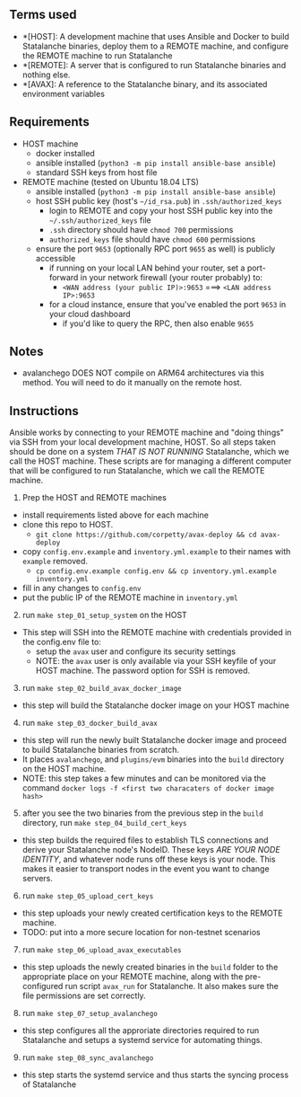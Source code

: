 ## Terms used
- *[HOST]: A development machine that uses Ansible and Docker to build Statalanche binaries, deploy them to a REMOTE machine, and configure the REMOTE machine to run Statalanche
- *[REMOTE]: A server that is configured to run Statalanche binaries and nothing else. 
- *[AVAX]: A reference to the Statalanche binary, and its associated environment variables 

## Requirements
- HOST machine
  - docker installed
  - ansible installed (`python3 -m pip install ansible-base ansible`)
  - standard SSH keys from host file  
- REMOTE machine (tested on Ubuntu 18.04 LTS)
  - ansible installed (`python3 -m pip install ansible-base ansible`)
  - host SSH public key (host's `~/id_rsa.pub`) in `.ssh/authorized_keys`
    - login to REMOTE and copy your host SSH public key into the `~/.ssh/authorized_keys` file
    - `.ssh` directory should have `chmod 700` permissions
    - `authorized_keys` file should have `chmod 600` permissions
  - ensure the port `9653` (optionally RPC port `9655` as well) is publicly accessible 
    - if running on your local LAN behind your router, set a port-forward in your network firewall (your router probably) to:
      - `<WAN address (your public IP)>:9653` ===> `<LAN address IP>:9653`
    - for a cloud instance, ensure that you've enabled the port `9653` in your cloud dashboard
      - if you'd like to query the RPC, then also enable `9655`
  
## Notes
- avalanchego DOES NOT compile on ARM64 architectures via this method. You will need to do it manually on the remote host.

## Instructions
Ansible works by connecting to your REMOTE machine and "doing things" via SSH from your local development machine, HOST. So all steps taken should be done on a system _THAT IS NOT RUNNING_ Statalanche, which we call the HOST machine. These scripts are for managing a different computer that will be configured to run Statalanche, which we call the REMOTE machine.

1. Prep the HOST and REMOTE machines
  - install requirements listed above for each machine
  - clone this repo to HOST.
     - `git clone https://github.com/corpetty/avax-deploy && cd avax-deploy`
  - copy `config.env.example` and `inventory.yml.example` to their names with `example` removed.
     - `cp config.env.example config.env && cp inventory.yml.example inventory.yml`
  - fill in any changes to `config.env`
  - put the public IP of the REMOTE machine in `inventory.yml`
2. run `make step_01_setup_system` on the HOST
  - This step will SSH into the REMOTE machine with credentials provided in the config.env file to:
    - setup the `avax` user and configure its security settings
    - NOTE: the `avax` user is only available via your SSH keyfile of your HOST machine. The password option for SSH is removed.
3. run `make step_02_build_avax_docker_image`
  - this step will build the Statalanche docker image on your HOST machine
4. run `make step_03_docker_build_avax`
  - this step will run the newly built Statalanche docker image and proceed to build Statalanche binaries from scratch. 
  - It places `avalanchego`, and `plugins/evm` binaries into the `build` directory on the HOST machine.
  - NOTE: this step takes a few minutes and can be monitored via the command `docker logs -f <first two characaters of docker image hash>`
5. after you see the two binaries from the previous step in the `build` directory, run `make step_04_build_cert_keys`
  - this step builds the required files to establish TLS connections and derive your Statalanche node's NodeID. These keys _ARE YOUR NODE IDENTITY_, and whatever node runs off these keys is your node. This makes it easier to transport nodes in the event you want to change servers. 
6. run `make step_05_upload_cert_keys`
  - this step uploads your newly created certification keys to the REMOTE machine. 
  - TODO: put into a more secure location for non-testnet scenarios
7. run `make step_06_upload_avax_executables`
  - this step uploads the newly created binaries in the `build` folder to the appropriate place on your REMOTE machine, along with the pre-configured run script `avax_run` for Statalanche. It also makes sure the file permissions are set correctly.
8. run `make step_07_setup_avalanchego`
  - this step configures all the approriate directories required to run Statalanche and setups a systemd service for automating things.
9. run `make step_08_sync_avalanchego`
  - this step starts the systemd service and thus starts the syncing process of Statalanche

